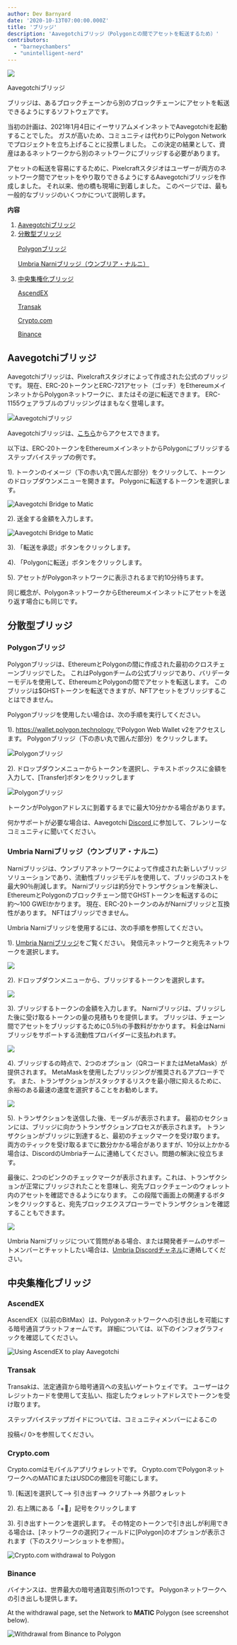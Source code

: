 ```yaml
---
author: Dev Barnyard
date: '2020-10-13T07:00:00.000Z'
title: 'ブリッジ'
description: 'Aavegotchiブリッジ（Polygonとの間でアセットを転送するため）'
contributors:
  - "barneychambers"
  - "unintelligent-nerd"
---
```


<div class="headerImageContainer">
<img class="headerImage" src="/bridge/aavegotchi-bridge.gif">
<p class="headerImageText">Aavegotchiブリッジ</p>
</div>

ブリッジは、あるブロックチェーンから別のブロックチェーンにアセットを転送できるようにするソフトウェアです。

当初の計画は、2021年1月4日にイーサリアムメインネットでAavegotchiを起動することでした。 ガスが高いため、コミュニティは代わりにPolygon Networkでプロジェクトを立ち上げることに投票しました。 この決定の結果として、資産はあるネットワークから別のネットワークにブリッジする必要があります。

アセットの転送を容易にするために、Pixelcraftスタジオはユーザーが両方のネットワーク間でアセットをやり取りできるようにするAavegotchiブリッジを作成しました。 それ以来、他の橋も現場に到着しました。 このページでは、最も一般的なブリッジのいくつかについて説明します。

<div class="contentsBox">

**内容**

<ol>
<li><a href=#aavegotchi-bridge>Aavegotchiブリッジ</a></li>
<li><a href=#decentralized-bridges>分散型ブリッジ</a></li>
<p><a href=#polygon-bridge>Polygonブリッジ</a></p>
<p><a href=#umbria-narni-bridge>Umbria Narniブリッジ（ウンブリア・ナルニ）</a></p>
<li><a href=#centralized-bridges>中央集権化ブリッジ</a></li>
<p><a href=#ascendex>AscendEX</a></p>
<p><a href=#transak>Transak</a></p>
<p><a href=#crypto-com>Crypto.com</a></p>
<p><a href=#binance>Binance</a></p>
</ol>

</div>

## Aavegotchiブリッジ

Aavegotchiブリッジは、Pixelcraftスタジオによって作成された公式のブリッジです。 現在、ERC-20トークンとERC-721アセット（ゴッチ）をEthereumメインネットからPolygonネットワークに、またはその逆に転送できます。 ERC-1155ウェアラブルのブリッジングはまもなく登場します。

<img class="bodyImage" src="/bridge/aavegotchi-bridge.png" alt="Aavegotchiブリッジ" />

Aavegotchiブリッジは、[こちら](https://aavegotchi.com/bridge)からアクセスできます。

以下は、ERC-20トークンをEthereumメインネットからPolygonにブリッジするステップバイステップの例です。

1). トークンのイメージ（下の赤い丸で囲んだ部分）をクリックして、トークンのドロップダウンメニューを開きます。 Polygonに転送するトークンを選択します。

<img class = "bodyImage" src = "/bridge/select-atoken-to-convert.png" alt = "Aavegotchi Bridge to Matic" />

2). 送金する金額を入力します。

<img class = "bodyImage" src = "/bridge/amount-to-transfer-to-matic.png" alt = "Aavegotchi Bridge to Matic" />

3). 「転送を承認」ボタンをクリックします。

4). 「Polygonに転送」ボタンをクリックします。

5). アセットがPolygonネットワークに表示されるまで約10分待ちます。

同じ概念が、PolygonネットワークからEthereumメインネットにアセットを送り返す場合にも同じです。

## 分散型ブリッジ

### Polygonブリッジ
Polygonブリッジは、EthereumとPolygonの間に作成された最初のクロスチェーンブリッジでした。 これはPolygonチームの公式ブリッジであり、バリデーターモデルを使用して、EthereumとPolygonの間でアセットを転送します。 このブリッジは$GHSTトークンを転送できますが、NFTアセットをブリッジすることはできません。

Polygonブリッジを使用したい場合は、次の手順を実行してください。

1). [ https://wallet.polygon.technology ](https://wallet.polygon.technology)でPolygon Web Wallet v2をアクセスします。 Polygonブリッジ（下の赤い丸で囲んだ部分）をクリックします。

<img class="bodyImage" src="/bridge/polygon-bridge-frontpage.png" alt="Polygonブリッジ" />

2). ドロップダウンメニューからトークンを選択し、テキストボックスに金額を入力して、[Transfer]ボタンをクリックします

<img class="bodyImage" src="/bridge/polygon-bridge.png" alt="Polygonブリッジ" />

トークンがPolygonアドレスに到着するまでに最大10分かかる場合があります。

何かサポートが必要な場合は、Aavegotchi [ Discord ](https://discord.com/invite/rttCTkZ)に参加して、フレンリーなコミュニティに聞いてください。

### Umbria Narniブリッジ（ウンブリア・ナルニ）
Narniブリッジは、ウンブリアネットワークによって作成された新しいブリッジソリューションであり、流動性ブリッジモデルを使用して、ブリッジのコストを最大90％削減します。 Narniブリッジは約5分でトランザクションを解決し、EthereumとPolygonのブロックチェーン間でGHSTトークンを転送するのに約〜100 GWEIかかります。 現在、ERC-20トークンのみがNarniブリッジと互換性があります。 NFTはブリッジできません。

Umbria Narniブリッジを使用するには、次の手順を参照してください。

1). [Umbria Narniブリッジ](https://bridge.umbria.network/bridge)をご覧ください。 発信元ネットワークと宛先ネットワークを選択します。

<img class="bodyImage" src='/bridge/umbria-network-selection.png' />

2). ドロップダウンメニューから、ブリッジするトークンを選択します。

<img class="bodyImage" src='/bridge/umbria-token-selection.png' />

3). ブリッジするトークンの金額を入力します。 Narniブリッジは、ブリッジした後に受け取るトークンの量の見積もりを提供します。 ブリッジは、チェーン間でアセットをブリッジするために0.5％の手数料がかかります。 料金はNarniブリッジをサポートする流動性プロバイダーに支払われます。

<img class="bodyImage" src='/bridge/umbria-fee-estimation.png' />

4). ブリッジするの時点で、2つのオプション（QRコードまたはMetaMask）が提供されます。 MetaMaskを使用したブリッジングが推奨されるアプローチです。 また、トランザクションがスタックするリスクを最小限に抑えるために、余裕のある最速の速度を選択することをお勧めします。

<img class="bodyImage" src='/bridge/umbria-confirming-transaction.png' />

5). トランザクションを送信した後、モーダルが表示されます。 最初のセクションには、ブリッジに向かうトランザクションプロセスが表示されます。 トランザクションがブリッジに到達すると、最初のチェックマークを受け取ります。 両方のティックを受け取るまでに数分かかる場合がありますが、10分以上かかる場合は、DiscordのUmbriaチームに連絡してください。問題の解決に役立ちます。

最後に、2つのピンクのチェックマークが表示されます。これは、トランザクションが正常にブリッジされたことを意味し、宛先ブロックチェーンのウォレット内のアセットを確認できるようになります。 この段階で画面上の関連するボタンをクリックすると、宛先ブロックエクスプローラーでトランザクションを確認することもできます。

<img class="bodyImage" src='/bridge/umbria-confirmation.png' />

Umbria Narniブリッジについて質問がある場合、または開発者チームのサポートメンバーとチャットしたい場合は、[Umbria Discordチャネル](https://discord.gg/8Ms7Cr4)に連絡してください。

## 中央集権化ブリッジ

### AscendEX

AscendEX（以前のBitMax）は、Polygonネットワークへの引き出しを可能にする暗号通貨プラットフォームです。 詳細については、以下のインフォグラフィックを確認してください。

<img class = "bodyImage" src = "/bridge/Using_AscendEX_and_play_Aavegotchi.jpg" alt = "Using AscendEX to play Aavegotchi" />

### Transak

Transakは、法定通貨から暗号通貨への支払いゲートウェイです。 ユーザーはクレジットカードを使用して支払い、指定したウォレットアドレスでトークンを受け取ります。

ステップバイステップガイドについては、コミュニティメンバーによるこの

投稿</ 0>を参照してください。</p> 



### Crypto.com

Crypto.comはモバイルアプリウォレットです。 Crypto.comでPolygonネットワークへのMATICまたはUSDCの撤回を可能にします。

1). [転送]を選択して--> 引き出す--> クリプト--> 外部ウォレット

2). 右上隅にある「+」記号をクリックします

3). 引き出すトークンを選択します。 その特定のトークンで引き出しが利用できる場合は、[ネットワークの選択]フィールドに[Polygon]のオプションが表示されます（下のスクリーンショットを参照）。

<img class="bodyImage" src="/bridge/cryptocom-withdrawal.png" alt="Crypto.com withdrawal to Polygon" />



### Binance

バイナンスは、世界最大の暗号通貨取引所の1つです。 Polygonネットワークへの引き出しも提供します。

At the withdrawal page, set the Network to **MATIC** Polygon (see screenshot below).

<img class="bodyImage" src="/bridge/withdrawal-from-binance-to-polygon.png" alt="Withdrawal from Binance to Polygon" />